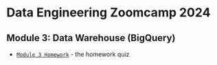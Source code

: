# Data Engineering Zoomcamp 2024

## Module 3: Data Warehouse (BigQuery)

- [`Module 3 Homework`](homework_3.md) - the homework quiz